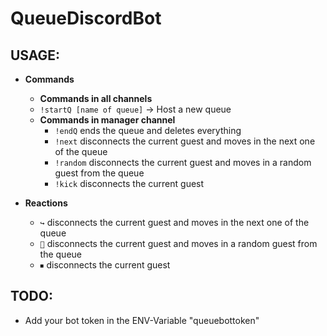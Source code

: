 # QueueDiscordBot

**USAGE:**
-
- **Commands**
    - **Commands in all channels**
    - `!startQ [name of queue]` -> Host a new queue
    - **Commands in manager channel**
        - `!endQ` ends the queue and deletes everything
        - `!next` disconnects the current guest and moves in the next one of the queue
        - `!random` disconnects the current guest and moves in a random guest from the queue
        - `!kick` disconnects the current guest

- **Reactions**
    - `↪` disconnects the current guest and moves in the next one of the queue
    - `🔀` disconnects the current guest and moves in a random guest from the queue
    - `⏹` disconnects the current guest
    
**TODO:**
-
- Add your bot token in the ENV-Variable "queuebottoken"

